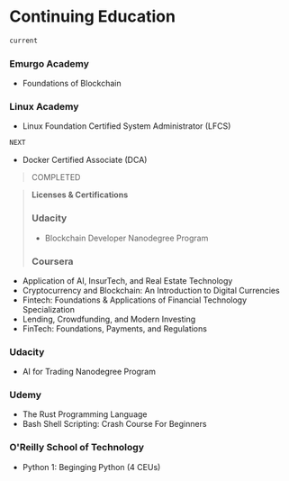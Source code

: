 # Continuing Education

```bash
current 
```

### Emurgo Academy
- Foundations of Blockchain
### Linux Academy
 - Linux Foundation Certified System Administrator (LFCS)
 
 
```bash
NEXT
```

 - Docker Certified Associate (DCA)
 
> COMPLETED

>**Licenses & Certifications**
>
> ### Udacity
> - Blockchain Developer Nanodegree Program
>
> ### Coursera
- Application of AI, InsurTech, and Real Estate Technology
- Cryptocurrency and Blockchain: An Introduction to Digital Currencies
- Fintech: Foundations & Applications of Financial Technology Specialization
- Lending, Crowdfunding, and Modern Investing
- FinTech: Foundations, Payments, and Regulations

### Udacity
- AI for Trading Nanodegree Program

### Udemy
- The Rust Programming Language
- Bash Shell Scripting: Crash Course For Beginners

### O'Reilly School of Technology
- Python 1: Beginging Python (4 CEUs)

